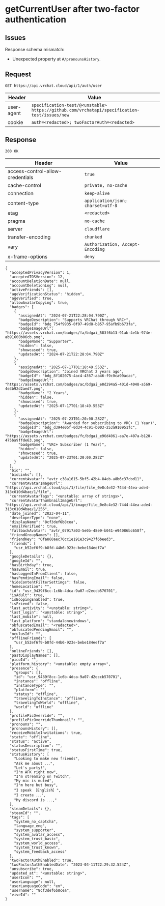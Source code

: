 # getCurrentUser after two-factor authentication

## Issues
Response schema mismatch:
* Unexpected property at ``#/pronounsHistory``.
## Request
`GET https://api.vrchat.cloud/api/1/auth/user`

| Header | Value |
| ------ | ----- |
| user-agent | `specification-test/@<unstable> https://github.com/vrchatapi/specification-test/issues/new` |
| cookie | `auth=<redacted>; twoFactorAuth=<redacted>` |


## Response
`200 OK`

| Header | Value |
| ------ | ----- |
| access-control-allow-credentials | `true` |
| cache-control | `private, no-cache` |
| connection | `keep-alive` |
| content-type | `application/json; charset=utf-8` |
| etag | `<redacted>` |
| pragma | `no-cache` |
| server | `cloudflare` |
| transfer-encoding | `chunked` |
| vary | `Authorization, Accept-Encoding` |
| x-frame-options | `deny` |

```jsonc
{
  "acceptedPrivacyVersion": 1,
  "acceptedTOSVersion": 12,
  "accountDeletionDate": null,
  "accountDeletionLog": null,
  "activeFriends": [],
  "ageVerificationStatus": "hidden",
  "ageVerified": true,
  "allowAvatarCopying": true,
  "badges": [
    {
      "assignedAt": "2024-07-21T22:28:04.790Z",
      "badgeDescription": "Supports VRChat through VRC+",
      "badgeId": "bdg_754f9935-0f97-49d8-b857-95afb9b673fa",
      "badgeImageUrl": "https://assets.vrchat.com/badges/fa/bdgai_583f6b13-91ab-4e1b-974e-ab91600b06cb.png",
      "badgeName": "Supporter",
      "hidden": false,
      "showcased": true,
      "updatedAt": "2024-07-21T22:28:04.790Z"
    },
    {
      "assignedAt": "2025-07-17T01:18:49.553Z",
      "badgeDescription": "Joined VRChat 2 years ago",
      "badgeId": "bdg_8f102075-4ac4-4367-aa46-f9c0ca90acac",
      "badgeImageUrl": "https://assets.vrchat.com/badges/ac/bdgai_e0d294a5-401d-4048-a569-4e3b92d2aed7.png",
      "badgeName": "2 Years",
      "hidden": false,
      "showcased": true,
      "updatedAt": "2025-07-17T01:18:49.553Z"
    },
    {
      "assignedAt": "2025-07-23T01:20:00.282Z",
      "badgeDescription": "Awarded for subscribing to VRC+ (1 Year)",
      "badgeId": "bdg_d394e05f-0d34-4c91-b003-253a910951fc",
      "badgeImageUrl": "https://assets.vrchat.com/badges/fc/bdgai_e96d4061-aa7e-407a-b120-475ba9ffde63.png",
      "badgeName": "VRC+ Subscriber (1 Year)",
      "hidden": false,
      "showcased": true,
      "updatedAt": "2025-07-23T01:20:00.282Z"
    }
  ],
  "bio": "",
  "bioLinks": [],
  "currentAvatar": "avtr_c38a1615-5bf5-42b4-84eb-a8b6c37cbd11",
  "currentAvatarImageUrl": "https://api.vrchat.cloud/api/1/file/file_0e8c4e32-7444-44ea-ade4-313c010d4bae/1/file",
  "currentAvatarTags": "<unstable: array of strings>",
  "currentAvatarThumbnailImageUrl": "https://api.vrchat.cloud/api/1/image/file_0e8c4e32-7444-44ea-ade4-313c010d4bae/1/256",
  "date_joined": "2023-04-11",
  "developerType": "none",
  "displayName": "8cf3def6b8cea",
  "emailVerified": true,
  "fallbackAvatar": "avtr_07917a03-5e0b-48e9-b041-e94086bc658f",
  "friendGroupNames": [],
  "friendKey": "0fa860aec70cc1e191e3c9427f6beed3",
  "friends": [
    "usr_b52ef6f9-b8fd-44b6-923e-bebe184eef7a"
  ],
  "googleDetails": {},
  "googleId": "",
  "hasBirthday": true,
  "hasEmail": true,
  "hasLoggedInFromClient": false,
  "hasPendingEmail": false,
  "hideContentFilterSettings": false,
  "homeLocation": "",
  "id": "usr_9439f8cc-1c6b-4dca-9a07-d2eccb570701",
  "isAdult": true,
  "isBoopingEnabled": true,
  "isFriend": false,
  "last_activity": "<unstable: string>",
  "last_login": "<unstable: string>",
  "last_mobile": null,
  "last_platform": "standalonewindows",
  "obfuscatedEmail": "<redacted>",
  "obfuscatedPendingEmail": "",
  "oculusId": "",
  "offlineFriends": [
    "usr_b52ef6f9-b8fd-44b6-923e-bebe184eef7a"
  ],
  "onlineFriends": [],
  "pastDisplayNames": [],
  "picoId": "",
  "platform_history": "<unstable: empty array>",
  "presence": {
    "groups": [],
    "id": "usr_9439f8cc-1c6b-4dca-9a07-d2eccb570701",
    "instance": "offline",
    "instanceType": "",
    "platform": "",
    "status": "offline",
    "travelingToInstance": "offline",
    "travelingToWorld": "offline",
    "world": "offline"
  },
  "profilePicOverride": "",
  "profilePicOverrideThumbnail": "",
  "pronouns": "",
  "pronounsHistory": [],
  "receiveMobileInvitations": true,
  "state": "offline",
  "status": "active",
  "statusDescription": "",
  "statusFirstTime": true,
  "statusHistory": [
    "Looking to make new friends",
    "Ask me about ․․․",
    "Let's partyǃ",
    "I'm AFK right now",
    "I'm streaming on Twitch",
    "My mic is muted",
    "I'm here but busy",
    "I speak ［English］",
    "I create ․․․",
    "My discord is ․․․‚"
  ],
  "steamDetails": {},
  "steamId": "",
  "tags": [
    "system_no_captcha",
    "language_eng",
    "system_supporter",
    "system_avatar_access",
    "system_trust_basic",
    "system_world_access",
    "system_trust_known",
    "system_feedback_access"
  ],
  "twoFactorAuthEnabled": true,
  "twoFactorAuthEnabledDate": "2023-04-11T22:29:32.524Z",
  "unsubscribe": true,
  "updated_at": "<unstable: string>",
  "userIcon": "",
  "userLanguage": null,
  "userLanguageCode": "en",
  "username": "8cf3def6b8cea",
  "viveId": ""
}
```
